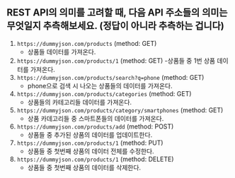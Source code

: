 ## REST API의 의미를 고려할 때, 다음 API 주소들의 의미는 무엇일지 추측해보세요. (정답이 아니라 추측하는 겁니다)

1. `https://dummyjson.com/products` (method: GET)
   - 상품들 데이터를 가져온다.
2. `https://dummyjson.com/products/1` (method: GET) -상품들 중 1번 상품 데이터를 가져온다.
3. `https://dummyjson.com/products/search?q=phone` (method: GET)
   - phone으로 검색 시 나오는 상품들의 데이터를 가져온다.
4. `https://dummyjson.com/products/categories` (method: GET)
   - 상품들의 카테고리들 데이터를 가져온다.
5. `https://dummyjson.com/products/category/smartphones` (method: GET)
   - 상품 카데고리들 중 스마트폰들의 데이터를 가져온다.
6. `https://dummyjson.com/products/add` (method: POST)
   - 상품들 중 추가된 상품의 데이터를 업데이트한다.
7. `https://dummyjson.com/products/1` (method: PUT)
   - 상품들 중 첫번째 상품의 데이터 전체를 수정한다.
8. `https://dummyjson.com/products/1` (method: DELETE)
   - 상품들 중 첫번째 상품의 데이터를 삭제한다.
